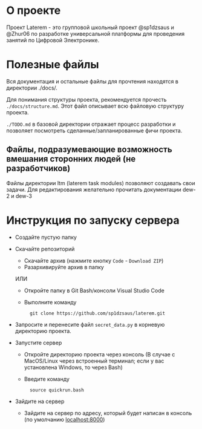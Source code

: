 # О проекте
Проект Laterem - это групповой школьный проект @sp1dzsaus и @Zhur06 по разработке универсальной платформы для проведения занятий по Цифровой Электронике.
# Полезные файлы
Вся документация и остальные файлы для прочтения находятся в директории ./docs/.

Для понимания структуры проекта, рекомендуется прочесть `./docs/structure.md`. Этот файл описывает всю файловую структуру проекта.

`./TODO.md` в базовой директории отражает процесс разработки и позволяет посмотреть сделанные/запланированные фичи проекта.

## Файлы, подразумевающие возможность вмешания сторонних людей (не разработчиков)
Файлы директории ltm (laterem task modules) позволяют создавать свои задачи. Для редактирования желательно прочитать документации dew-2 и dew-3

# Инструкция по запуску сервера
* Создайте пустую папку
* Скачайте репозиторий
    * Скачайте архив (нажмите кнопку `Code` - `Download ZIP`)
    * Разархивируйте архив в папку
    
    ИЛИ
    * Откройте папку в Git Bash/консоли Visual Studio Code
    * Выполните команду

            git clone https://github.com/sp1dzsaus/laterem.git
* Запросите и перенесите файл `secret_data.py` в корневую директорию проекта. 
* Запустите сервер
    * Откройте директорию проекта через консоль (В случае с MacOS/Linux через встроенный терминал; если у вас установлена Windows, то через Bash)
    * Введите команду

            source quickrun.bash
* Зайдите на сервер
    * Зайдите на сервер по адресу, который будет написан в консоль (по умолчанию [localhost:8000]("localhost:8000"))
